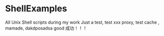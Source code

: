 # ShellExamples
All Unix Shell scripts during my work
Just a test, test xxx proxy, test cache , mamade, dakdposadsa
good
成功！！！
